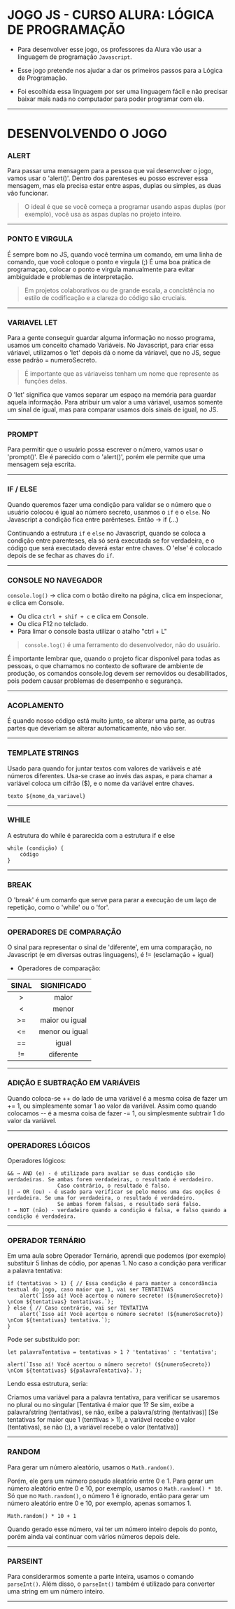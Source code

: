 
# JOGO JS - CURSO ALURA: LÓGICA DE PROGRAMAÇÃO

- Para desenvolver esse jogo, os professores da Alura vão usar a linguagem de programação `Javascript`.

- Esse jogo pretende nos ajudar a dar os primeiros passos para a Lógica de Programação.

- Foi escolhida essa linguagem por ser uma linguagem fácil e não precisar baixar mais nada no computador para poder programar com ela.

---



# DESENVOLVENDO O JOGO


### **ALERT**

Para passar uma mensagem para a pessoa que vai desenvolver o jogo, vamos usar o 'alert()'.
Dentro dos parenteses eu posso escrever essa mensagem, mas ela precisa estar entre aspas, duplas ou simples, as duas vão funcionar.

> O ideal é que se você começa a programar usando aspas duplas (por exemplo), você usa as aspas duplas no projeto inteiro.

---


### **PONTO E VIRGULA**

É sempre bom no JS, quando você termina um comando, em uma linha de comando, que você coloque o ponto e virgula (;)
É uma boa prática de programaçao, colocar o ponto e virgula manualmente para evitar ambiguidade e problemas de interpretação.

> Em projetos colaborativos ou de grande escala, a concistência no estilo de codificação e a clareza do código são cruciais.

---


### **VARIAVEL LET**

Para a gente conseguir guardar alguma informação no nosso programa, usamos um conceito chamado Variáveis.
No Javascript, para criar essa váriavel, utilizamos o 'let' depois dá o nome da váriavel, que no JS, segue esse padrão = numeroSecreto.

> É importante que as váriaveiss tenham um nome que represente as funções delas.

O 'let' significa que vamos separar um espaço na memória para guardar aquela informação.
Para atribuir um valor a uma váriavel, usamos somente um sinal de igual, mas para comparar usamos dois sinais de igual, no JS.

---


### **PROMPT**

Para permitir que o usuário possa escrever o número, vamos usar o 'prompt()'. Ele é parecido com o 'alert()', porém ele permite que uma mensagem 
seja escrita.

---


### **IF / ELSE**

Quando queremos fazer uma condição para validar se o número que o usuário colocou é igual ao número secreto, usanmos o `if` e o `else`.
No Javascript a condição fica entre parênteses. Então → if (...)

Continuando a estrutura `if` e `else` no Javascript, quando se coloca a condição entre parenteses, ela só será executada se for verdadeira, e o 
código que será executado deverá estar entre chaves. O 'else' é colocado depois de se fechar as chaves do `if`.

---


### **CONSOLE NO NAVEGADOR**

`console.log()` → clica com o botão direito na página, clica em inspecionar, e clica em Console.

- Ou clica `ctrl + shif + c` e clica em Console.
- Ou clica F12 no telclado.
- Para limar o console basta utilizar o atalho "ctrl + L"

> `console.log()` é uma ferramento do desenvolvedor, não do usuário.
    
É importante lembrar que, quando o projeto ficar disponível para todas as pessoas, o que chamamos no contexto de software de ambiente de produção, 
os comandos console.log devem ser removidos ou desabilitados, pois podem causar problemas de desempenho e segurança.

---


### **ACOPLAMENTO**

É quando nosso código está muito junto, se alterar uma parte, as outras partes que deveriam se alterar automaticamente, não vão ser.

---


### **TEMPLATE STRINGS**

Usado para quando for juntar textos com valores de variáveis e até números diferentes.
Usa-se crase ao invés das aspas, e para chamar a variável coloca um cifrão ($), e o nome da variável entre chaves.

`texto ${nome_da_variavel}`

---


### **WHILE**

A estrutura do while é pararecida com a estrutura if e else

    while (condição) {
        código
    }

---


### **BREAK**

O 'break' é um comanfo que serve para parar a execução de um laço de repetição, como o 'while' ou o 'for'.

---


### **OPERADORES DE COMPARAÇÃO**

O sinal para representar o sinal de 'diferente', em uma comparação, no Javascript (e em diversas outras linguagens), é != (esclamação + igual)

- Operadores de comparação:

| SINAL | SIGNIFICADO |
|:-----:|:-----------:|
| > | maior |
| < | menor |
| >= | maior ou igual |
| <= | menor ou igual |
| == | igual |
| != | diferente |

---


### **ADIÇÃO E SUBTRAÇÃO EM VARIÁVEIS**

Quando coloca-se ++ do lado de uma variável é a mesma coisa de fazer um += 1, ou simplesmente somar 1 ao valor da variável.
Assim como quando colocamos -- é a mesma coisa de fazer -= 1, ou simplesmente subtrair 1 do valor da variável.

---


### **OPERADORES LÓGICOS**

Operadores lógicos:

    && → AND (e) - é utilizado para avaliar se duas condição são verdadeiras. Se ambas forem verdadeiras, o resultado é verdadeiro.
                    Caso contrário, o resultado é falso.
    || → OR (ou) - é usado para verificar se pelo menos uma das opções é verdadeira. Se uma for verdadeira, o resultado é verdadeiro.
                    Se ambas forem falsas, o resultado será falso.
    ! → NOT (não) - verdadeiro quando a condição é falsa, e falso quando a condição é verdadeira.

---


### **OPERADOR TERNÁRIO**

Em uma aula sobre Operador Ternário, aprendi que podemos (por exemplo) substituir 5 linhas de códio, por apenas 1.
No caso a condição para verificar a palavra tentativa:

    if (tentativas > 1) { // Essa condição é para manter a concordância textual do jogo, caso maior que 1, vai ser TENTATIVAS
        alert(`Isso aí! Você acertou o número secreto! (${numeroSecreto}) \nCom ${tentativas} tentativas.`);
    } else { // Caso contrário, vai ser TENTATIVA
        alert(`Isso aí! Você acertou o número secreto! (${numeroSecreto}) \nCom ${tentativas} tentativa.`);
    }

Pode ser substituido por:

    let palavraTentativa = tentativas > 1 ? 'tentativas' : 'tentativa';
    
    alert(`Isso aí! Você acertou o número secreto! (${numeroSecreto}) \nCom ${tentativas} ${palavraTentativa}.`);

Lendo essa estrutura, seria:

Criamos uma variável para a palavra tentativa, para verificar se usaremos no plural ou no singular
[Tentativa é maior que 1? Se sim, exibe a palavra/string (tentativas), se não, exibe a palavra/string (tentativas)]
[Se tentativas for maior que 1 (tenttivas > 1), a variável recebe o valor (tentativas), se não (:), a variável recebe o valor (tentativa)]

---


### **RANDOM**

Para gerar um número aleatório, usamos o `Math.random()`.

Porém, ele gera um número pseudo aleatório entre 0 e 1. Para gerar um número aleatório entre 0 e 10, por exemplo, usamos o `Math.random() * 10`.
Só que no `Math.random()`, o número 1 é ignorado, então para gerar um número aleatório entre 0 e 10, por exemplo, apenas somamos 1.

`Math.random() * 10 + 1`

Quando gerado esse número, vai ter um número inteiro depois do ponto, porém ainda vai continuar com vários números depois dele.

---


### **PARSEINT**

Para considerarmos somente a parte inteira, usamos o comando `parseInt()`.
Além disso, o `parseInt()` também é utilizado para converter uma string em um número inteiro.

---
